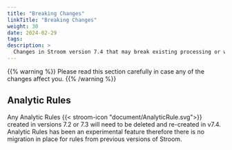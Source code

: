 ```yaml
---
title: "Breaking Changes"
linkTitle: "Breaking Changes"
weight: 30
date: 2024-02-29
tags: 
description: >
  Changes in Stroom version 7.4 that may break existing processing or ways of working.
---
```


{{% warning %}}
Please read this section carefully in case any of the changes affect you.
{{% /warning %}}


## Analytic Rules

Any Analytic Rules {{< stroom-icon "document/AnalyticRule.svg">}} created in versions 7.2 or 7.3 will need to be deleted and re-created in v7.4.
Analytic Rules has been an experimental feature therefore there is no migration in place for rules from previous versions of Stroom.


